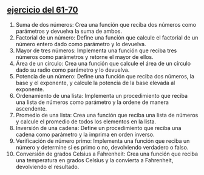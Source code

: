 ## [ejercicio del 61-70](./61-70)
1. Suma de dos números:
Crea una función que reciba dos números como parámetros y devuelva la suma de
ambos.
2. Factorial de un número:
Define una función que calcule el factorial de un número entero dado como parámetro y lo
devuelva.
3. Mayor de tres números:
Implementa una función que reciba tres números como parámetros y retorne el mayor de
ellos.
4. Área de un círculo:
Crea una función que calcule el área de un círculo dado su radio como parámetro y lo
devuelva.
5. Potencia de un número:
Define una función que reciba dos números, la base y el exponente, y calcule la potencia
de la base elevada al exponente.
6. Ordenamiento de una lista:
Implementa un procedimiento que reciba una lista de números como parámetro y la
ordene de manera ascendente.
7. Promedio de una lista:
Crea una función que reciba una lista de números y calcule el promedio de todos los
elementos en la lista.
8. Inversión de una cadena:
Define un procedimiento que reciba una cadena como parámetro y la imprima en orden
inverso.
9. Verificación de número primo:
Implementa una función que reciba un número y determine si es primo o no, devolviendo
verdadero o falso.
10. Conversión de grados Celsius a Fahrenheit:
Crea una función que reciba una temperatura en grados Celsius y la convierta a
Fahrenheit, devolviendo el resultado.